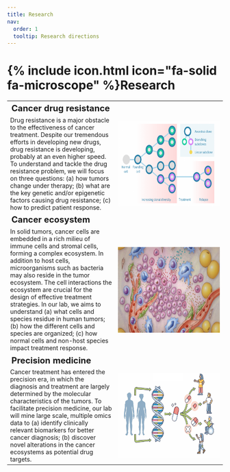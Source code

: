 ```yaml
---
title: Research
nav:
  order: 1
  tooltip: Research directions
---
```

<style>
table, td, th
{
	border:0px solid black;
}
th
{
  font-size: 20px;
  text-align: left;
}
td
{
	vertical-align:center;
  text-align: left;
}
</style>

# {% include icon.html icon="fa-solid fa-microscope" %}Research


<table>
<th>
Cancer drug resistance
</th>
<tr>
<td width="50%">
Drug resistance is a major obstacle to the effectiveness of cancer treatment. Despite our tremendous efforts in developing new drugs, drug resistance is developing, probably at an even higher speed. To understand and tackle the drug resistance problem, we will focus on three questions: (a) how tumors change under therapy; (b) what are the key genetic and/or epigenetic factors causing drug resistance; (c) how to predict patient response.
</td>
<td>
<img src="../images/tumor_evolution.png" alt="tumor evolution" style="height: 200px;float: right;"/>
</td>
</tr>
<th>
Cancer ecosystem
</th>
<tr>
<td width = "50%">
In solid tumors, cancer cells are embedded in a rich milieu of immune cells and stromal cells, forming a complex ecosystem. In addition to host cells, microorganisms such as bacteria may also reside in the tumor ecosystem. The cell interactions the ecosystem are crucial for the design of effective treatment strategies. In our lab, we aims to understand (a) what cells and species residue in human tumors; (b) how the different cells and species are organized; (c) how normal cells and non-host species impact treatment response.
</td>
<td>
<img src="../images/tme.jpg" alt="tumor microenvironment" style="height: 200px;float: right;"/>
</td>
</tr>
<th>
Precision medicine
</th>
<tr>
<td width="50%">
Cancer treatment has entered the precision era, in which the diagnosis and treatment are largely determined by the molecular characteristics of the tumors. To facilitate precision medicine, our lab will mine large scale, multiple omics data to (a) identify clinically relevant biomarkers for better cancer diagnosis; (b) discover novel alterations in the cancer ecosystems as potential drug targets.
</td>
<td>
<img src="../images/premed.png" alt="precision medicine" style="height: 200px; float: right; "/>
</td>
</tr>
</table>
